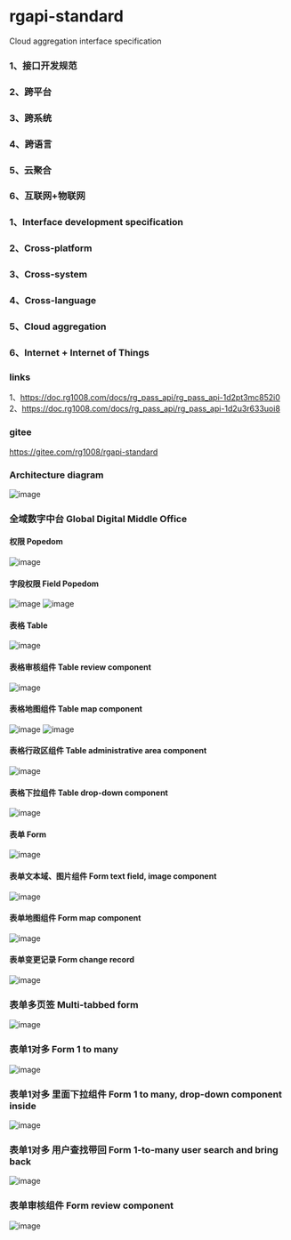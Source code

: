 # rgapi-standard
Cloud aggregation interface specification
### 1、接口开发规范
### 2、跨平台
### 3、跨系统
### 4、跨语言
### 5、云聚合
### 6、互联网+物联网

### 1、Interface development specification
### 2、Cross-platform
### 3、Cross-system
### 4、Cross-language
### 5、Cloud aggregation
### 6、Internet + Internet of Things

### links
1、https://doc.rg1008.com/docs/rg_pass_api/rg_pass_api-1d2pt3mc852i0
2、https://doc.rg1008.com/docs/rg_pass_api/rg_pass_api-1d2u3r633uoi8

###  gitee
https://gitee.com/rg1008/rgapi-standard

### Architecture diagram
![image](https://user-images.githubusercontent.com/36293698/145318488-512e18a2-f512-46d2-b851-214e31ed6d35.png)

### 全域数字中台 Global Digital Middle Office
#### 权限 Popedom
![image](https://user-images.githubusercontent.com/36293698/146658450-6c82314c-4d27-4bcd-9496-60361af07f39.png)
#### 字段权限 Field Popedom
![image](https://user-images.githubusercontent.com/36293698/146658467-20c6faf6-b1c0-4de0-81dd-3fd49b6be758.png)
![image](https://user-images.githubusercontent.com/36293698/146658479-335a085b-01b9-4861-9b96-db7be7166716.png)

#### 表格 Table
![image](https://user-images.githubusercontent.com/36293698/146658441-be33fc76-0b32-4957-bcd8-75f82d000cff.png)
#### 表格审核组件 Table review component
![image](https://user-images.githubusercontent.com/36293698/146658488-3d2685f1-1784-4f85-bb90-ba754d4c8ad0.png)
#### 表格地图组件 Table map component
![image](https://user-images.githubusercontent.com/36293698/146658510-ee629569-9aa5-476c-a3e5-48043d61baa6.png)
![image](https://user-images.githubusercontent.com/36293698/146658515-f1fdb85c-5017-4c05-8b9e-9cbe931d6a3e.png)
#### 表格行政区组件 Table administrative area component
![image](https://user-images.githubusercontent.com/36293698/146658524-135b94d5-57f4-46ff-8347-73b48c408ad0.png)
#### 表格下拉组件 Table drop-down component
![image](https://user-images.githubusercontent.com/36293698/146658544-20b1edbd-dc50-47cd-b882-1526ff59d6e7.png)
#### 表单 Form
![image](https://user-images.githubusercontent.com/36293698/146658561-fee095f8-9365-464c-9972-4d578980c3f5.png)

#### 表单文本域、图片组件 Form text field, image component
![image](https://user-images.githubusercontent.com/36293698/146658570-a25e3df3-86f3-435d-9da3-38dea55ec6b0.png)

#### 表单地图组件 Form map component
![image](https://user-images.githubusercontent.com/36293698/146658598-e23381c2-bc84-403a-ab35-344af248f8db.png)

#### 表单变更记录 Form change record
![image](https://user-images.githubusercontent.com/36293698/146658605-1e45c656-da9b-48ad-a0bd-8ea67d673774.png)

### 表单多页签 Multi-tabbed form
![image](https://user-images.githubusercontent.com/36293698/147865095-da961233-f77f-43fc-a62c-3e4d37863540.png)

### 表单1对多 Form 1 to many
![image](https://user-images.githubusercontent.com/36293698/147865117-3d5ea9d0-4002-408f-8d9a-2c909729bf78.png)

### 表单1对多 里面下拉组件 Form 1 to many, drop-down component inside
![image](https://user-images.githubusercontent.com/36293698/147865130-e18a3028-a23a-46a3-8cff-c618bd11a7da.png)

### 表单1对多 用户查找带回 Form 1-to-many user search and bring back
![image](https://user-images.githubusercontent.com/36293698/147865146-b3a68bea-29a2-4e19-9763-326264d740ea.png)

### 表单审核组件 Form review component
![image](https://user-images.githubusercontent.com/36293698/147865171-58d513cf-7fc5-4dca-af5b-92a89ba3c870.png)

